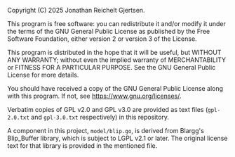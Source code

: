 Copyright (C) 2025 Jonathan Reichelt Gjertsen.

This program is free software: you can redistribute it and/or modify it under the terms of the GNU General Public License as published by the Free Software Foundation, either version 2 or version 3 of the License.

This program is distributed in the hope that it will be useful,
but WITHOUT ANY WARRANTY; without even the implied warranty of
MERCHANTABILITY or FITNESS FOR A PARTICULAR PURPOSE.  See the
GNU General Public License for more details.

You should have received a copy of the GNU General Public License
along with this program.  If not, see <https://www.gnu.org/licenses/>.

Verbatim copies of GPL v2.0 and GPL v3.0 are provided as text files (`gpl-2.0.txt` and `gpl-3.0.txt` respectively) in this repository.

A component in this project, `model/blip.go`, is derived from Blargg's Blip_Buffer library, which is subject to LGPL v2.1 or later. The original license text for that library is provided in the mentioned file.
